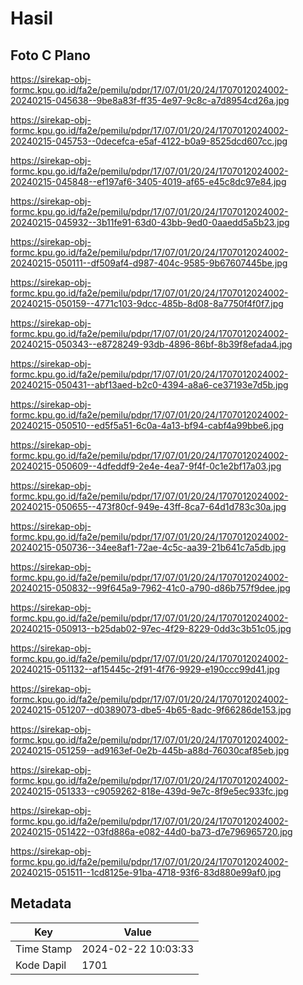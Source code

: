 # Hasil

## Foto C Plano

https://sirekap-obj-formc.kpu.go.id/fa2e/pemilu/pdpr/17/07/01/20/24/1707012024002-20240215-045638--9be8a83f-ff35-4e97-9c8c-a7d8954cd26a.jpg

https://sirekap-obj-formc.kpu.go.id/fa2e/pemilu/pdpr/17/07/01/20/24/1707012024002-20240215-045753--0decefca-e5af-4122-b0a9-8525dcd607cc.jpg

https://sirekap-obj-formc.kpu.go.id/fa2e/pemilu/pdpr/17/07/01/20/24/1707012024002-20240215-045848--ef197af6-3405-4019-af65-e45c8dc97e84.jpg

https://sirekap-obj-formc.kpu.go.id/fa2e/pemilu/pdpr/17/07/01/20/24/1707012024002-20240215-045932--3b11fe91-63d0-43bb-9ed0-0aaedd5a5b23.jpg

https://sirekap-obj-formc.kpu.go.id/fa2e/pemilu/pdpr/17/07/01/20/24/1707012024002-20240215-050111--df509af4-d987-404c-9585-9b67607445be.jpg

https://sirekap-obj-formc.kpu.go.id/fa2e/pemilu/pdpr/17/07/01/20/24/1707012024002-20240215-050159--4771c103-9dcc-485b-8d08-8a7750f4f0f7.jpg

https://sirekap-obj-formc.kpu.go.id/fa2e/pemilu/pdpr/17/07/01/20/24/1707012024002-20240215-050343--e8728249-93db-4896-86bf-8b39f8efada4.jpg

https://sirekap-obj-formc.kpu.go.id/fa2e/pemilu/pdpr/17/07/01/20/24/1707012024002-20240215-050431--abf13aed-b2c0-4394-a8a6-ce37193e7d5b.jpg

https://sirekap-obj-formc.kpu.go.id/fa2e/pemilu/pdpr/17/07/01/20/24/1707012024002-20240215-050510--ed5f5a51-6c0a-4a13-bf94-cabf4a99bbe6.jpg

https://sirekap-obj-formc.kpu.go.id/fa2e/pemilu/pdpr/17/07/01/20/24/1707012024002-20240215-050609--4dfeddf9-2e4e-4ea7-9f4f-0c1e2bf17a03.jpg

https://sirekap-obj-formc.kpu.go.id/fa2e/pemilu/pdpr/17/07/01/20/24/1707012024002-20240215-050655--473f80cf-949e-43ff-8ca7-64d1d783c30a.jpg

https://sirekap-obj-formc.kpu.go.id/fa2e/pemilu/pdpr/17/07/01/20/24/1707012024002-20240215-050736--34ee8af1-72ae-4c5c-aa39-21b641c7a5db.jpg

https://sirekap-obj-formc.kpu.go.id/fa2e/pemilu/pdpr/17/07/01/20/24/1707012024002-20240215-050832--99f645a9-7962-41c0-a790-d86b757f9dee.jpg

https://sirekap-obj-formc.kpu.go.id/fa2e/pemilu/pdpr/17/07/01/20/24/1707012024002-20240215-050913--b25dab02-97ec-4f29-8229-0dd3c3b51c05.jpg

https://sirekap-obj-formc.kpu.go.id/fa2e/pemilu/pdpr/17/07/01/20/24/1707012024002-20240215-051132--af15445c-2f91-4f76-9929-e190ccc99d41.jpg

https://sirekap-obj-formc.kpu.go.id/fa2e/pemilu/pdpr/17/07/01/20/24/1707012024002-20240215-051207--d0389073-dbe5-4b65-8adc-9f66286de153.jpg

https://sirekap-obj-formc.kpu.go.id/fa2e/pemilu/pdpr/17/07/01/20/24/1707012024002-20240215-051259--ad9163ef-0e2b-445b-a88d-76030caf85eb.jpg

https://sirekap-obj-formc.kpu.go.id/fa2e/pemilu/pdpr/17/07/01/20/24/1707012024002-20240215-051333--c9059262-818e-439d-9e7c-8f9e5ec933fc.jpg

https://sirekap-obj-formc.kpu.go.id/fa2e/pemilu/pdpr/17/07/01/20/24/1707012024002-20240215-051422--03fd886a-e082-44d0-ba73-d7e796965720.jpg

https://sirekap-obj-formc.kpu.go.id/fa2e/pemilu/pdpr/17/07/01/20/24/1707012024002-20240215-051511--1cd8125e-91ba-4718-93f6-83d880e99af0.jpg


## Metadata

| Key        | Value               |
| ---------- | ------------------- |
| Time Stamp | 2024-02-22 10:03:33 |
| Kode Dapil | 1701                |



